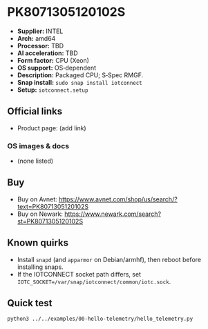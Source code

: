 # PK8071305120102S

- **Supplier:** INTEL
- **Arch:** amd64
- **Processor:** TBD
- **AI acceleration:** TBD
- **Form factor:** CPU (Xeon)
- **OS support:** OS‑dependent
- **Description:** Packaged CPU; S‑Spec RMGF.
- **Snap install:** `sudo snap install iotconnect`
- **Setup:** `iotconnect.setup`

## Official links
- Product page: (add link)

### OS images & docs
- (none listed)

## Buy
- Buy on Avnet: https://www.avnet.com/shop/us/search/?text=PK8071305120102S
- Buy on Newark: https://www.newark.com/search?st=PK8071305120102S

## Known quirks
- Install `snapd` (and `apparmor` on Debian/armhf), then reboot before installing snaps.
- If the IOTCONNECT socket path differs, set `IOTC_SOCKET=/var/snap/iotconnect/common/iotc.sock`.

## Quick test
```bash
python3 ../../examples/00-hello-telemetry/hello_telemetry.py
```
